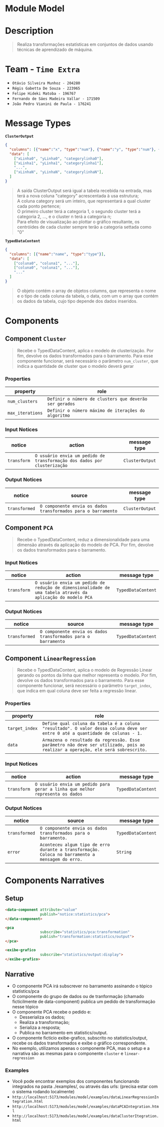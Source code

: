 # Module Model

# Description
> Realiza transformações estatísticas em conjuntos de dados usando técnicas de aprendizado de máquina.

# Team - `Time Extra`
* `Otávio Silveira Munhoz - 204280`
* `Régis Gabetta De Souza - 223965`
* `Felipe Hideki Matoba - 196767`
* `Fernando de Sáes Madeira Vallar - 171509`
* `João Pedro Vianini de Paula - 176241`

# Message Types


**`ClusterOutput`**
~~~json
{
  "columns": [{"name":"x", "type":"num"}, {"name":"y", "type":"num"}, {"name":"category", "type":"num"}],
  "data": [
    ["xLinha0", "yLinha0", "categorylinha0"],
    ["xLinha1", "yLinha1", "categorylinha1"],
    "...",
    ["xLinhaN", "yLinhaN", "categorylinhaN"],
  ]
}
~~~
> A saída ClusterOutput será igual a tabela recebida na entrada, mas terá a nova coluna "category" acrescentada à usa estrutura; <br>
> A coluna category será um inteiro, que representará a qual cluster cada ponto pertence; <br>
> O primeiro cluster terá a categoria 1, o segundo cluster terá a categoria 2, ..., e o cluster n terá a categoria n; <br>
> Para efeito de visualização ao plottar o gráfico resultante, os centróides de cada cluster sempre terão a categoria settada como "0" <br>

**`TypedDataContent`**
~~~json
{
  "columns": [{"name":"name", "type":"type"}],
  "data": [
    ["coluna0", "coluna1", "..."],
    ["coluna0", "coluna1", "..."],
    "..."
  ]
}
~~~

> O objeto contém o array de objetos columns, que representa o nome e o tipo de cada coluna da tabela, o data, com um o array que contém os dados da tabela, cujo tipo depende dos dados inseridos.

# Components

## Component `Cluster`

> Recebe o TypedDataContent, aplica o modelo de clusterização. Por fim, devolve os dados transformados para o barramento. Para esse componente funcionar, será necessário o parâmetro `num_cluster`, que indica a quantidade de cluster que o modelo deverá gerar

### Properties
property | role
-------| ------
`num_clusters` | `Definir o número de clusters que deverão ser gerados` 
`max_iterations` | `Definir o número máximo de iterações do algoritmo` 

### Input Notices

notice | action | message type
-------| ------ | ------------
`transform` | `O usuário envia um pedido de transformação dos dados por clusterização` | `ClusterOutput`

### Output Notices

notice    | source | message type
----------| -------| ------------
`transformed` | `O componente envia os dados transformados para o barramento` | `ClusterOutput`

## Component `PCA`

> Recebe o TypedDataContent, reduz a dimensionalidade para uma dimensão através da aplicação do modelo de PCA. Por fim, devolve os dados transformados para o barramento.

### Input Notices

notice | action | message type
-------| ------ | ------------
`transform` | `O usuário envia um pedido de redução de dimensionalidade de uma tabela através da aplicação do modelo PCA` | `TypedDataContent`

### Output Notices

notice    | source | message type
----------| -------| ------------
`transformed` | `O componente envia os dados transformados para o barramento` | `TypedDataContent`

## Component `LinearRegression`

> Recebe o TypedDataContent, aplica o modelo de Regressão Linear gerando os pontos da linha que melhor representa o modelo. Por fim, devolve os dados transformados para o barramento. Para esse componente funcionar, será necessário o parâmetro `target_index`, que indica em qual coluna deve ser feita a regressão linear.

### Properties
property | role
-------| ------
`target_index` | `Define qual coluna da tabela é a coluna "resultado". O valor dessa coluna deve ser entre 0 até a quantidade de colunas - 1.`
`data` | `Armazena o resultado da regressão. Esse parâmetro não deve ser utilizado, pois ao realizar a operação, ele será sobrescrito.` 

### Input Notices

notice | action | message type
-------| ------ | ------------
`transform` | `O usuário envia um pedido para gerar a linha que melhor representa os dados` | `TypedDataContent`

### Output Notices

notice    | source | message type
----------| -------| ------------
`transformed` | `O componente envia os dados transformados para o barramento.` | `TypedDataContent`
`error` | `Aconteceu algum tipo de erro durante a transformação. Coloca no barramento a mensagem do erro.` |  `String`

# Components Narratives

## Setup

~~~html
<data-component attribute="value"
                publish="notice:statistics/pca">
</data-component>

<pca
                subscribe="statistics/pca:transformation"
                publish="transformation:statistics/output">
</pca>

<exibe-grafico
                subscribe="statistics/output:display">
</exibe-grafico>
~~~

## Narrative

* O componente PCA irá subscrever no barramento assinando o tópico statistics/pca
* O componente do grupo de dados ou de tranformação (chamado ficticilmente de data-component) publica um pedido de transformação nesse tópico
* O componente PCA recebe o pedido e:
  * Desserializa os dados;
  * Realiza a transformação;
  * Serializa a resposta;
  * Publica no barramento em statistics/output.
* O componente fictício exibe-grafico, subscrito no statistics/output, recebe os dados transformados e exibe o gráfico correspondente.
* No exemplo, utilizamos apenas o componente PCA, mas o setup e a narrativa são as mesmas para o componente `cluster` e `linear-regression`


### Examples
* Você pode encontrar exemplos dos componentes funcionando integrados na pasta ./examples/, ou através das urls: (precisa estar com o sistema rodando localmente)
* `http://localhost:5173/modules/model/examples/dataLinearRegressionIntegration.html`
* `http://localhost:5173/modules/model/examples/dataPCAIntegration.html`
* `http://localhost:5173/modules/model/examples/dataClusterItegration.html`
